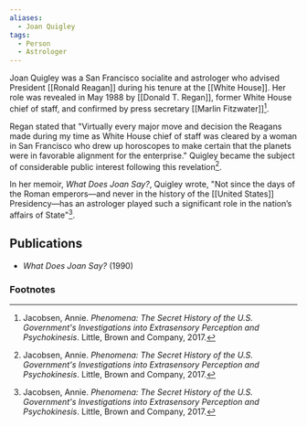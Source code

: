 ```yaml
---
aliases:
  - Joan Quigley
tags:
  - Person
  - Astrologer
---
```

Joan Quigley was a San Francisco socialite and astrologer who advised President [[Ronald Reagan]] during his tenure at the [[White House]]. Her role was revealed in May 1988 by [[Donald T. Regan]], former White House chief of staff, and confirmed by press secretary [[Marlin Fitzwater]][^1].

Regan stated that "Virtually every major move and decision the Reagans made during my time as White House chief of staff was cleared by a woman in San Francisco who drew up horoscopes to make certain that the planets were in favorable alignment for the enterprise." Quigley became the subject of considerable public interest following this revelation[^1].

In her memoir, *What Does Joan Say?*, Quigley wrote, "Not since the days of the Roman emperors—and never in the history of the [[United States]] Presidency—has an astrologer played such a significant role in the nation’s affairs of State"[^1].

## Publications
*   *What Does Joan Say?* (1990)

### Footnotes
[^1]: Jacobsen, Annie. *Phenomena: The Secret History of the U.S. Government's Investigations into Extrasensory Perception and Psychokinesis*. Little, Brown and Company, 2017.

